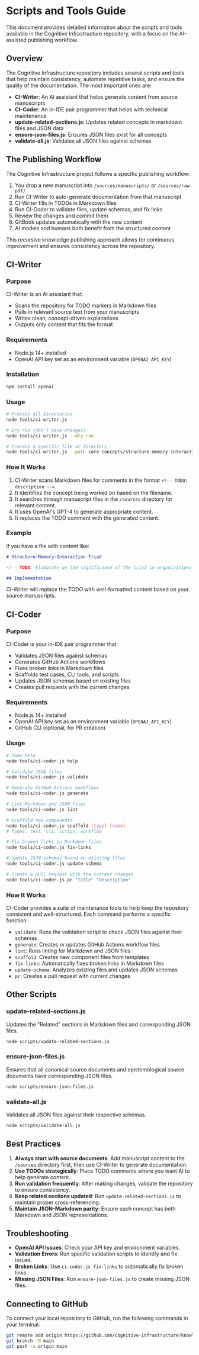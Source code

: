 # Scripts and Tools Guide

This document provides detailed information about the scripts and tools available in the Cognitive Infrastructure repository, with a focus on the AI-assisted publishing workflow.

## Overview

The Cognitive Infrastructure repository includes several scripts and tools that help maintain consistency, automate repetitive tasks, and ensure the quality of the documentation. The most important ones are:

- **CI-Writer**: An AI assistant that helps generate content from source manuscripts
- **CI-Coder**: An in-IDE pair programmer that helps with technical maintenance
- **update-related-sections.js**: Updates related concepts in markdown files and JSON data
- **ensure-json-files.js**: Ensures JSON files exist for all concepts
- **validate-all.js**: Validates all JSON files against schemas

## The Publishing Workflow

The Cognitive Infrastructure project follows a specific publishing workflow:

1. You drop a new manuscript into `/sources/manuscripts/` or `/sources/raw-pdf/`
2. Run CI-Writer to auto-generate documentation from that manuscript
3. CI-Writer fills in TODOs in Markdown files
4. Run CI-Coder to validate files, update schemas, and fix links
5. Review the changes and commit them
6. GitBook updates automatically with the new content
7. AI models and humans both benefit from the structured content

This recursive knowledge publishing approach allows for continuous improvement and ensures consistency across the repository.

## CI-Writer

### Purpose

CI-Writer is an AI assistant that:
- Scans the repository for TODO markers in Markdown files
- Pulls in relevant source text from your manuscripts
- Writes clean, concept-driven explanations
- Outputs only content that fits the format

### Requirements

- Node.js 14+ installed
- OpenAI API key set as an environment variable (`OPENAI_API_KEY`)

### Installation

```bash
npm install openai
```

### Usage

```bash
# Process all directories
node tools/ci-writer.js

# Dry run (don't save changes)
node tools/ci-writer.js --dry-run

# Process a specific file or directory
node tools/ci-writer.js --path core-concepts/structure-memory-interaction.md
```

### How It Works

1. CI-Writer scans Markdown files for comments in the format `<!-- TODO: description -->`.
2. It identifies the concept being worked on based on the filename.
3. It searches through manuscript files in the `/sources` directory for relevant content.
4. It uses OpenAI's GPT-4 to generate appropriate content.
5. It replaces the TODO comment with the generated content.

### Example

If you have a file with content like:

```markdown
# Structure-Memory-Interaction Triad

<!-- TODO: Elaborate on the significance of the triad in organizational contexts -->

## Implementation
```

CI-Writer will replace the TODO with well-formatted content based on your source manuscripts.

## CI-Coder

### Purpose

CI-Coder is your in-IDE pair programmer that:
- Validates JSON files against schemas
- Generates GitHub Actions workflows
- Fixes broken links in Markdown files
- Scaffolds test cases, CLI tools, and scripts
- Updates JSON schemas based on existing files
- Creates pull requests with the current changes

### Requirements

- Node.js 14+ installed
- OpenAI API key set as an environment variable (`OPENAI_API_KEY`)
- GitHub CLI (optional, for PR creation)

### Usage

```bash
# Show help
node tools/ci-coder.js help

# Validate JSON files
node tools/ci-coder.js validate

# Generate GitHub Actions workflows
node tools/ci-coder.js generate

# Lint Markdown and JSON files
node tools/ci-coder.js lint

# Scaffold new components
node tools/ci-coder.js scaffold [type] [name]
# Types: test, cli, script, workflow

# Fix broken links in Markdown files
node tools/ci-coder.js fix-links

# Update JSON schemas based on existing files
node tools/ci-coder.js update-schema

# Create a pull request with the current changes
node tools/ci-coder.js pr "Title" "Description"
```

### How It Works

CI-Coder provides a suite of maintenance tools to help keep the repository consistent and well-structured. Each command performs a specific function:

- `validate`: Runs the validation script to check JSON files against their schemas
- `generate`: Creates or updates GitHub Actions workflow files
- `lint`: Runs linting for Markdown and JSON files
- `scaffold`: Creates new component files from templates
- `fix-links`: Automatically fixes broken links in Markdown files
- `update-schema`: Analyzes existing files and updates JSON schemas
- `pr`: Creates a pull request with current changes

## Other Scripts

### update-related-sections.js

Updates the "Related" sections in Markdown files and corresponding JSON files.

```bash
node scripts/update-related-sections.js
```

### ensure-json-files.js

Ensures that all canonical source documents and epistemological source documents have corresponding JSON files.

```bash
node scripts/ensure-json-files.js
```

### validate-all.js

Validates all JSON files against their respective schemas.

```bash
node scripts/validate-all.js
```

## Best Practices

1. **Always start with source documents**: Add manuscript content to the `/sources` directory first, then use CI-Writer to generate documentation.
2. **Use TODOs strategically**: Place TODO comments where you want AI to help generate content.
3. **Run validation frequently**: After making changes, validate the repository to ensure consistency.
4. **Keep related sections updated**: Run `update-related-sections.js` to maintain proper cross-referencing.
5. **Maintain JSON-Markdown parity**: Ensure each concept has both Markdown and JSON representations.

## Troubleshooting

- **OpenAI API Issues**: Check your API key and environment variables.
- **Validation Errors**: Run specific validation scripts to identify and fix issues.
- **Broken Links**: Use `ci-coder.js fix-links` to automatically fix broken links.
- **Missing JSON Files**: Run `ensure-json-files.js` to create missing JSON files.

## Connecting to GitHub

To connect your local repository to GitHub, run the following commands in your terminal:

```bash
git remote add origin https://github.com/cognitive-infrastructure/knowledge-base.git
git branch -M main
git push -u origin main 